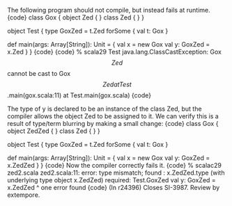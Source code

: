 The following program should not compile, but instead fails at runtime.
{code}
class Gox {
  object Zed { }
  class Zed  { }
}          

object Test {
  type GoxZed = t.Zed forSome { val t: Gox }
  
  def main(args: Array[String]): Unit = {
    val x = new Gox
    val y: GoxZed = x.Zed
  }
}
{code}
{code}
% scala29 Test
java.lang.ClassCastException: Gox$$Zed$$ cannot be cast to Gox$$Zed
 at Test$$.main(gox.scala:11)
 at Test.main(gox.scala)
{code}

The type of y is declared to be an instance of the class Zed, but the compiler allows the object Zed to be assigned to it.  We can verify this is a result of type/term blurring by making a small change:
{code}
class Gox {
  object ZedZed { }
  class Zed  { }
}          

object Test {
  type GoxZed = t.Zed forSome { val t: Gox }

  def main(args: Array[String]): Unit = {
    val x = new Gox
    val y: GoxZed = x.ZedZed
  }
}
{code}
Now the compiler correctly fails it.
{code}
% scalac29 zed2.scala 
zed2.scala:11: error: type mismatch;
 found   : x.ZedZed.type (with underlying type object x.ZedZed)
 required: Test.GoxZed
    val y: GoxZed = x.ZedZed
                      ^
one error found
{code}
(In r24396) Closes SI-3987. Review by extempore.
